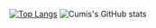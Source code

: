 [![Top Langs](https://github-readme-stats.vercel.app/api/top-langs/?username=cumis1324&layout=pie&theme=radical&show_icons=true)](https://github.com/anuraghazra/github-readme-stats)
![Cumis's GitHub stats](https://github-readme-stats.vercel.app/api?username=cumis1324&show=reviews,discussions_started,discussions_answered,prs_merged,prs_merged_percentage&theme=radical&show_icons=true)
